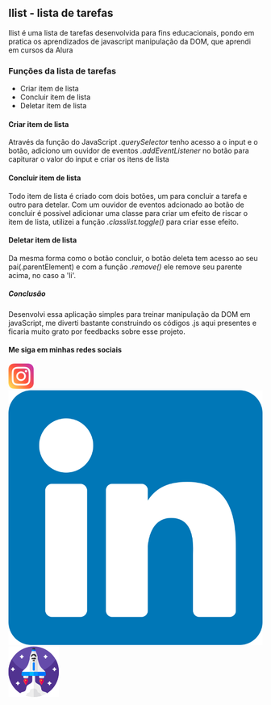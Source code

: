 <h2>Ilist - lista de tarefas</h2>

<p>Ilist é uma lista de tarefas desenvolvida para fins educacionais, pondo em pratica
os aprendizados de javascript manipulação da DOM, que aprendi em cursos da Alura</p>

<h3>Funções da lista de tarefas</h3>

<ul>
  <li>Criar item de lista</li>
  <li>Concluir item de lista</li>
  <li>Deletar item de lista</li>
</ul>


<h4>Criar item de lista</h4>
<p>
  Através da função do JavaScript <em>.querySelector</em> tenho acesso a o  input e o botão,
  adiciono um ouvidor de eventos <em>.addEventListener</em> no botão para capiturar o valor 
  do input e criar os itens de lista
</p>

<h4>Concluir item de lista</h4>
<p>
  Todo item de lista é criado com dois botões, um para concluir a tarefa e outro para detelar.
  Com um ouvidor de eventos adcionado ao botão de concluir é possivel adicionar uma classe para
  criar um efeito de riscar o item de lista, utilizei a função <em>.classlist.toggle() </em> para
  criar esse efeito.
</p>

<h4>Deletar item de lista</h4>
<p>
  Da mesma forma como o botão concluir, o botão deleta tem acesso ao seu pai(.parentElement)
  e com a função <em>.remove()</em> ele remove seu parente acima, no caso a 'li'.
</p>

<h5>Conclusão</h5>

<p>
  Desenvolvi essa aplicação simples para treinar manipulaçâo da DOM em javaScript,
  me diverti bastante construindo os códigos .js aqui presentes e ficaria muito grato
  por feedbacks sobre esse projeto.
</p>


<h4>Me siga em minhas redes sociais</h4>

<a href="https://www.instagram.com/matteusfrancischini/?hl=pt-br"> <img width="50" height="50" src="./social/instagram.svg"> </a>
<a href="https://www.linkedin.com/in/matteus-henryk-086451196/"> <img  src="./social/linkedin.svg"> </a>
<a href="https://app.rocketseat.com.br/me/matteus-henryk-1590455615"> <img  src="./social/rocket.svg"> </a>